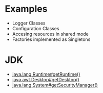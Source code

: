 # Examples
- Logger Classes
- Configuration Classes
- Accesing resources in shared mode
- Factories implemented as Singletons

# JDK
- [java.lang.Runtime#getRuntime()](https://docs.oracle.com/javase/8/docs/api/java/lang/Runtime.html#getRuntime%28%29)
- [java.awt.Desktop#getDesktop()](https://docs.oracle.com/javase/8/docs/api/java/awt/Desktop.html#getDesktop--)
- [java.lang.System#getSecurityManager()](https://docs.oracle.com/javase/8/docs/api/java/lang/System.html#getSecurityManager--)
